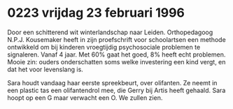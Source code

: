 # 0223 vrijdag 23 februari 1996
Door een schitterend wit winterlandschap naar Leiden. Orthopedagoog N.P.J. Kousemaker heeft in zijn proefschrift voor schoolartsen een methode ontwikkeld om bij kinderen vroegtijdig psychosociale problemen te signaleren. Vanaf 4 jaar. Met 60% gaat het goed, 8% heeft echt problemen. Mooie zin: ouders onderschatten soms welke investering een kind vergt, en dat het voor levenslang is.

Sara houdt vandaag haar eerste spreekbeurt, over olifanten. Ze neemt in een plastic tas een olifantendrol mee, die Gerry bij Artis heeft gehaald. Sara hoopt op een G maar verwacht een O. We zullen zien.

